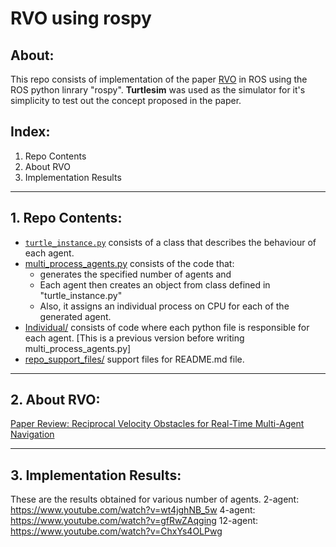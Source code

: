 # RVO using rospy

## About:
This repo consists of implementation of the paper [RVO]() in ROS using the ROS python linrary "rospy". **Turtlesim** was used as the simulator for it's simplicity to test out the concept proposed in the paper.

## Index:
1. Repo Contents
2. About RVO
3. Implementation Results

---

## 1. Repo Contents:
- [`turtle_instance.py`]() consists of a class that describes the behaviour of each agent.
- [multi_process_agents.py]() consists of the code that:
  - generates the specified number of agents and
  - Each agent then creates an object from class defined in "turtle_instance.py"
  - Also, it assigns an individual process on CPU for each of the generated agent.
- [Individual/]() consists of code where each python file is responsible for each agent. [This is a previous version before writing multi_process_agents.py]
- [repo_support_files/]() support files for README.md file.

---

## 2. About RVO:

[Paper Review: Reciprocal Velocity Obstacles for Real-Time Multi-Agent Navigation](https://medium.com/@suraj2596/paper-review-reciprocal-velocity-obstacles-for-real-time-multi-agent-navigation-aaf6adbedefd)

---

## 3. Implementation Results:

These are the results obtained for various number of agents.
2-agent: https://www.youtube.com/watch?v=wt4jghNB_5w
4-agent: https://www.youtube.com/watch?v=gfRwZAqging
12-agent: https://www.youtube.com/watch?v=ChxYs4OLPwg
